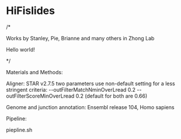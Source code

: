 # HiFislides
/*

Works by Stanley, Pie, Brianne and many others in Zhong Lab

Hello world!

*/

Materials and Methods:

Aligner: STAR v2.7.5
two parameters use non-default setting for a less stringent criteria: --outFilterMatchNminOverLread 0.2 --outFilterScoreMinOverLread 0.2
(default for both are 0.66)

Genome and junction annotation: Ensembl release 104, Homo sapiens


Pipeline:

piepline.sh
